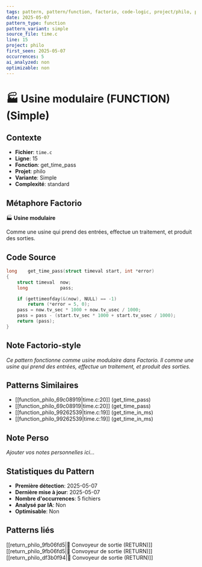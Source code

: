 ```yaml
---
tags: pattern, pattern/function, factorio, code-logic, project/philo, pattern/variant/simple
date: 2025-05-07
pattern_type: function
pattern_variant: simple
source_file: time.c
line: 15
project: philo
first_seen: 2025-05-07
occurrences: 5
ai_analyzed: non
optimizable: non
---
```


# 🏭 Usine modulaire (FUNCTION) (Simple)

## Contexte
- **Fichier**: `time.c`
- **Ligne**: 15
- **Fonction**: get_time_pass
- **Projet**: philo
- **Variante**: Simple
- **Complexité**: standard

## Métaphore Factorio
🏭 **Usine modulaire**

Comme une usine qui prend des entrées, effectue un traitement, et produit des sorties.

## Code Source
```c
long	get_time_pass(struct timeval start, int *error)
{
	struct timeval	now;
	long			pass;

	if (gettimeofday(&(now), NULL) == -1)
		return (*error = 5, 0);
	pass = now.tv_sec * 1000 + now.tv_usec / 1000;
	pass = pass - (start.tv_sec * 1000 + start.tv_usec / 1000);
	return (pass);
}
```

## Note Factorio-style
*Ce pattern fonctionne comme usine modulaire dans Factorio. Il comme une usine qui prend des entrées, effectue un traitement, et produit des sorties.*

## Patterns Similaires
- [[function_philo_69c08919|time.c:20]] (get_time_pass)
- [[function_philo_69c08919|time.c:20]] (get_time_pass)
- [[function_philo_99262539|time.c:19]] (get_time_in_ms)
- [[function_philo_99262539|time.c:19]] (get_time_in_ms)

## Note Perso
*Ajouter vos notes personnelles ici...*

## Statistiques du Pattern
- **Première détection**: 2025-05-07
- **Dernière mise à jour**: 2025-05-07
- **Nombre d'occurrences**: 5 fichiers
- **Analysé par IA**: Non
- **Optimisable**: Non

## Patterns liés
[[return_philo_9fb06fd5|🚚 Convoyeur de sortie (RETURN)]]
[[return_philo_9fb06fd5|🚚 Convoyeur de sortie (RETURN)]]
[[return_philo_df3b0f94|🚚 Convoyeur de sortie (RETURN)]]
